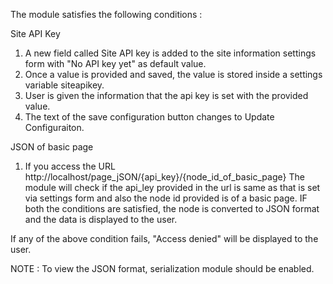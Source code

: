 The module satisfies the following conditions :

Site API Key
1. A new field called Site API key is added to the site information settings form with "No API key yet" as default value.
2. Once a value is provided and saved, the value is stored inside a settings variable siteapikey.
3. User is given the information that the api key is set with the provided value.
4. The text of the save configuration button changes to Update Configuraiton.

JSON of basic page
1. If you access the URL 
http://localhost/page_jSON/{api_key}/{node_id_of_basic_page}
The module will check if the api_ley provided in the url is same as that is set via settings form and also the node id provided is of a basic page. IF both the conditions are satisfied, the node is converted to JSON format and the data is displayed to the user.

If any of the above condition fails, "Access denied" will be displayed to the user.


NOTE : To view the JSON format, serialization module should be enabled.
